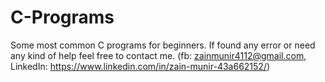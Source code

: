 # C-Programs
Some most common C programs for beginners.
If found any error or need any kind of help feel free to contact me.
(fb: zainmunir4112@gmail.com, LinkedIn: https://www.linkedin.com/in/zain-munir-43a662152/)
